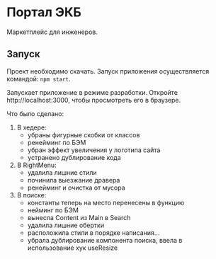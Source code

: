 # Портал ЭКБ

Маркетплейс для инженеров.

## Запуск

Проект необходимо скачать. Запуск приложения осуществляется командой: `npm start`.

Запускает приложение в режиме разработки. Откройте http://localhost:3000, чтобы просмотреть его в браузере.

Что было сделано:

1. В хедере:
   - убраны фигурные скобки от классов
   - ренейминг по БЭМ
   - убран эффект увеличения у логотипа сайта
   - устранено дублирование кода
2. В RightMenu:
   - удалила лишние стили
   - починила выезжание дравера
   - ренейминг и очистка от мусора
3. В поиске:
   - константы теперь на место перенесены в функцию
   - нейминг по БЭМ
   - вынесла Content из Main в Search
   - удалила лишние обертки
   - расположила стили в порядке написания...
   - убрала дублирование компонента поиска, ввела в использование хук useResize
